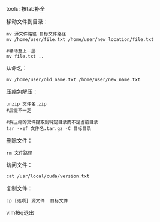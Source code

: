 tools:
按tab补全

移动文件到目录：

    mv 源文件路径 目标文件路径  
    mv /home/user/file.txt /home/user/new_location/file.txt

    #移动至上一层
    mv file.txt ..


从命名：

    mv /home/user/old_name.txt /home/user/new_name.txt


压缩包解压：

    unzip 文件名.zip
    #后缀不一定
    
    #解压缩的文件提取到特定目录而不是当前目录
    tar -xzf 文件名.tar.gz -C 目标目录



删除文件：

    rm 文件路径


访问文件：

    cat /usr/local/cuda/version.txt


复制文件：

    cp [选项] 源文件  目标文件

    

vim按q退出
